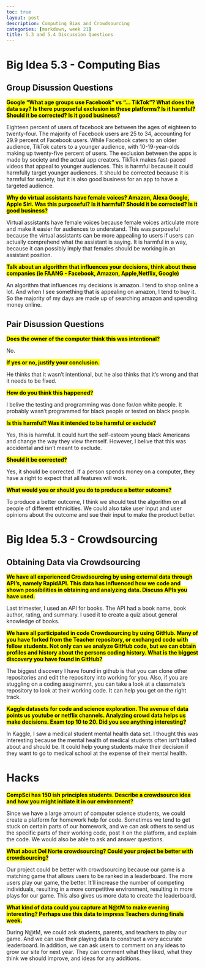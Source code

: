 ```yaml
---
toc: true
layout: post
description: Computing Bias and Crowdsourcing 
categories: [markdown, week 21]
title: 5.3 and 5.4 Discussion Questions
--- 
```


# Big Idea 5.3 - Computing Bias 
## Group Disussion Questions 
**<mark>Google “What age groups use Facebook” vs “… TikTok”? What does the data say? Is there purposeful exclusion in these platforms? Is it harmful? Should it be corrected? Is it good business?</mark>**

Eighteen percent of users of facebook are between the ages of eighteen to twenty-four. The majority of Facebook users are 25 to 34, accounting for 29.9 percent of Facebook users. While Facebook caters to an older audience, TikTok caters to a younger audience, with 10-19-year-olds making up twenty-five percent of users. The exclusion between the apps is made by society and the actual app creators. TikTok makes fast-paced videos that appeal to younger audiences. This is harmful because it could harmfully target younger audiences. It should be corrected because it is harmful for society, but it is also good business for an app to have a targeted audience. 

**<mark>Why do virtual assistants have female voices? Amazon, Alexa Google, Apple Siri. Was this purposeful? Is it harmful? Should it be corrected? Is it good business?</mark>**

Virtual assistants have female voices because female voices articulate more and make it easier for audiences to understand. This was purposeful because the virtual assistants can be more appealing to users if users can actually comprehend what the assistant is saying. It is harmful in a way, because it can possibly imply that females should be working in an assistant position. 

**<mark>Talk about an algorithm that influences your decisions, think about these companies (ie FAANG - Facebook, Amazon, Apple,Netflix, Google)</mark>**

An algorithm that influences my decisions is amazon. I tend to shop online a lot. And when I see something that is appealing on amazon, I tend to buy it. So the majority of my days are made up of searching amazon and spending money online. 


## Pair Disussion Questions 
**<mark>Does the owner of the computer think this was intentional?</mark>**

No. 

**<mark>If yes or no, justify your conclusion.</mark>**

He thinks that it wasn’t intentional, but he also thinks that it’s wrong and that it needs to be fixed. 

**<mark>How do you think this happened?</mark>**

I belive the testing and programming was done for/on white people. It probably wasn’t programmed for black people or tested on black people. 

**<mark>Is this harmful? Was it intended to be harmful or exclude?</mark>**

Yes, this is harmful. It could hurt the self-esteem young black Americans and change the way they view themself. However, I belive that this was accidental and isn’t meant to exclude. 

**<mark>Should it be corrected?</mark>**

Yes, it should be corrected. If a person spends money on a computer, they have a right to expect that all features will work. 

**<mark>What would you or should you do to produce a better outcome?</mark>**

To produce a better outcome, I think we should test the algorithm on all people of different ethnicities. We could also take user input and user opinions about the outcome and sue their input to make the product better. 

# Big Idea 5.3 - Crowdsourcing 
## Obtaining Data via Crowdsourcing
**<mark>We have all experienced Crowdsourcing by using external data through API’s, namely RapidAPI. This data has influenced how we code and shown possibilities in obtaining and analyzing data. Discuss APIs you have used.</mark>**

Last trimester, I used an API for books. The API had a book name, book author, rating, and summary. I used it to create a quiz about general knowledge of books. 

**<mark>We have all participated in code Crowdsourcing by using GitHub. Many of you have forked from the Teacher repository, or exchanged code with fellow students. Not only can we analyze GitHub code, but we can obtain profiles and history about the persons coding history. What is the biggest discovery you have found in GitHub?</mark>**

The biggest discovery I have found in github is that you can clone other repositories and edit the repository into working for you. Also, if you are stuggling on a coding assginemnt, you can take a look at a classmate’s repository to look at their working code. It can help you get on the right track. 

**<mark>Kaggle datasets for code and science exploration. The avenue of data points us youtube or netflix channels. Analyzing crowd data helps us make decisions. Exam top 10 to 20. Did you see anything interesting?</mark>**

In Kaggle, I saw a medical student mental health data set. I thought this was interesting because the mental health of medical students often isn’t talked about and should be. It could help young students make their decision if they want to go to medical school at the expense of their mental health. 

# Hacks 
**<mark>CompSci has 150 ish principles students. Describe a crowdsource idea and how you might initiate it in our environment?</mark>**

Since we have a large amount of computer science students, we could create a platform for homework help for code. Sometimes we tend to get stuck on certain parts of our homework, and we can ask others to send us the specific parts of their working code, post it on the platform, and explain the code. We would also be able to ask and answer questions. 

**<mark>What about Del Norte crowdsourcing? Could your project be better with crowdsourcing?</mark>**

Our project could be better with crowdsourcing because our game is a matching game that allows users to be ranked in a leaderboard. The more users play our game, the better. It’ll increase the number of competing individuals, resulting in a more competitive environment, resulting in more plays for our game. This also gives us more data to create the leaderboard. 

**<mark>What kind of data could you capture at N@tM to make evening interesting? Perhaps use this data to impress Teachers during finals week.</mark>**

During N@tM, we could ask students, parents, and teachers to play our game. And we can use their playing data to construct a very accurate leaderboard. In addition, we can ask users to comment on any ideas to grow our site for next year. They can comment what they liked, what they think we should improve, and ideas for any additions. 